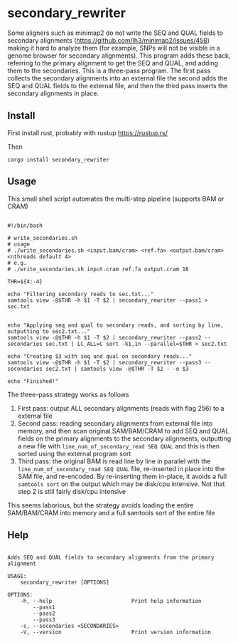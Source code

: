 # secondary_rewriter

Some aligners such as minimap2 do not write the SEQ and QUAL fields to
secondary alignments (https://github.com/lh3/minimap2/issues/458) making it
hard to analyze them (for example, SNPs will not be visible in a genome browser
for secondary alignments). This program adds these back, referring to the
primary alignment to get the SEQ and QUAL, and adding them to the secondaries.
This is a three-pass program. The first pass collects the secondary alignments
into an external file the second adds the SEQ and QUAL fields to the external
file, and then the third pass inserts the secondary alignments in place.

## Install

First install rust, probably with rustup https://rustup.rs/

Then

```
cargo install secondary_rewriter
```

## Usage

This small shell script automates the multi-step pipeline (supports BAM or CRAM)

```

#!/bin/bash

# write_secondaries.sh
# usage
# ./write_secondaries.sh <input.bam/cram> <ref.fa> <output.bam/cram> <nthreads default 4>
# e.g.
# ./write_secondaries.sh input.cram ref.fa output.cram 16

THR=${4:-4}

echo "Filtering secondary reads to sec.txt..."
samtools view -@$THR -h $1 -T $2 | secondary_rewriter --pass1 > sec.txt


echo "Applying seq and qual to secondary reads, and sorting by line, outputting to sec2.txt..."
samtools view -@$THR -h $1 -T $2 | secondary_rewriter --pass2 --secondaries sec.txt | LC_ALL=C sort -k1,1n --parallel=$THR > sec2.txt

echo "Creating $3 with seq and qual on secondary reads..."
samtools view -@$THR -h $1 -T $2 | secondary_rewriter --pass3 --secondaries sec2.txt | samtools view -@$THR -T $2 - -o $3

echo "Finished!"
```

The three-pass strategy works as follows

1. First pass: output ALL secondary alignments (reads with flag 256) to a
   external file
2. Second pass: reading secondary alignments from external file into memory,
   and then scan original SAM/BAM/CRAM to add SEQ and QUAL fields on the
   primary alignments to the secondary alignments, outputting a new file with
   `line_num_of_secondary_read SEQ QUAL` and this is then sorted using the
   external program sort
3. Third pass: the original BAM is read line by line in parallel with the
   `line_num_of_secondary_read SEQ QUAL` file, re-inserted in place into the
   SAM file, and re-encoded. By re-inserting them in-place, it avoids a full
   `samtools sort` on the output which may be disk/cpu intensive. Not that step
   2 is still fairly disk/cpu intensive

This seems laborious, but the strategy avoids loading the entire SAM/BAM/CRAM
into memory and a full samtools sort of the entire file

## Help

```

Adds SEQ and QUAL fields to secondary alignments from the primary alignment

USAGE:
    secondary_rewriter [OPTIONS]

OPTIONS:
    -h, --help                         Print help information
        --pass1
        --pass2
        --pass3
    -s, --secondaries <SECONDARIES>
    -V, --version                      Print version information

```
